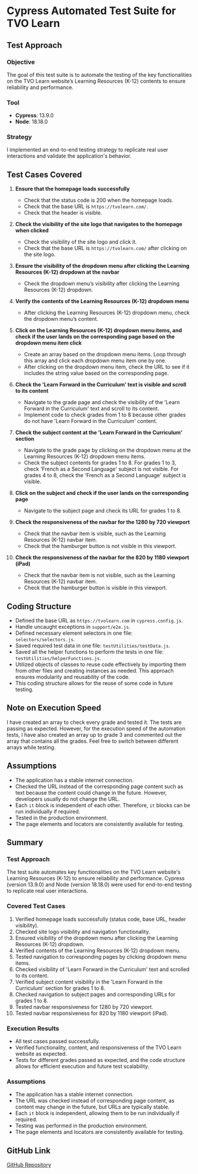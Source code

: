 # Cypress Automated Test Suite for TVO Learn

## Test Approach

### Objective
The goal of this test suite is to automate the testing of the key functionalities on the TVO Learn website’s Learning Resources (K-12) contents to ensure reliability and performance.

### Tool
- **Cypress**: 13.9.0
- **Node**: 18.18.0

### Strategy
I implemented an end-to-end testing strategy to replicate real user interactions and validate the application's behavior.

## Test Cases Covered

1. **Ensure that the homepage loads successfully**
   - Check that the status code is 200 when the homepage loads.
   - Check that the base URL is `https://tvolearn.com/`.
   - Check that the header is visible.

2. **Check the visibility of the site logo that navigates to the homepage when clicked**
   - Check the visibility of the site logo and click it.
   - Check that the base URL is `https://tvolearn.com/` after clicking on the site logo.

3. **Ensure the visibility of the dropdown menu after clicking the Learning Resources (K-12) dropdown at the navbar**
   - Check the dropdown menu’s visibility after clicking the Learning Resources (K-12) dropdown.

4. **Verify the contents of the Learning Resources (K-12) dropdown menu**
   - After clicking the Learning Resources (K-12) dropdown menu, check the dropdown menu’s content.

5. **Click on the Learning Resources (K-12) dropdown menu items, and check if the user lands on the corresponding page based on the dropdown menu item click**
   - Create an array based on the dropdown menu items. Loop through this array and click each dropdown menu item one by one.
   - After clicking on the dropdown menu item, check the URL to see if it includes the string value based on the corresponding page.

6. **Check the 'Learn Forward in the Curriculum' text is visible and scroll to its content**
   - Navigate to the grade page and check the visibility of the 'Learn Forward in the Curriculum' text and scroll to its content.
   - Implement code to check grades from 1 to 8 because other grades do not have 'Learn Forward in the Curriculum' content.

7. **Check the subject content at the 'Learn Forward in the Curriculum' section**
   - Navigate to the grade page by clicking on the dropdown menu at the Learning Resources (K-12) dropdown menu items.
   - Check the subject contents for grades 1 to 8. For grades 1 to 3, check 'French as a Second Language' subject is not visible. For grades 4 to 8, check the 'French as a Second Language' subject is visible.

8. **Click on the subject and check if the user lands on the corresponding page**
   - Navigate to the subject page and check its URL for grades 1 to 8.

9. **Check the responsiveness of the navbar for the 1280 by 720 viewport**
   - Check that the navbar item is visible, such as the Learning Resources (K-12) navbar item.
   - Check that the hamburger button is not visible in this viewport.

10. **Check the responsiveness of the navbar for the 820 by 1180 viewport (iPad)**
    - Check that the navbar item is not visible, such as the Learning Resources (K-12) navbar item.
    - Check that the hamburger button is visible in this viewport.

## Coding Structure
- Defined the base URL as `https://tvolearn.com` in `cypress.config.js`.
- Handle uncaught exceptions in `support/e2e.js`.
- Defined necessary element selectors in one file: `selectors/selectors.js`.
- Saved required test data in one file: `testUtilities/testData.js`.
- Saved all the helper functions to perform the tests in one file: `testUtilities/helperFunctions.js`.
- Utilized objects of classes to reuse code effectively by importing them from other files and creating instances as needed. This approach ensures modularity and reusability of the code.
- This coding structure allows for the reuse of some code in future testing.

## Note on Execution Speed
I have created an array to check every grade and tested it. The tests are passing as expected. However, for the execution speed of the automation tests, I have also created an array up to grade 3 and commented out the array that contains all the grades. Feel free to switch between different arrays while testing.

## Assumptions
- The application has a stable internet connection.
- Checked the URL instead of the corresponding page content such as text because the content could change in the future. However, developers usually do not change the URL.
- Each `it` block is independent of each other. Therefore, `it` blocks can be run individually if required.
- Tested in the production environment.
- The page elements and locators are consistently available for testing.

## Summary

### Test Approach
The test suite automates key functionalities on the TVO Learn website's Learning Resources (K-12) to ensure reliability and performance. Cypress (version 13.9.0) and Node (version 18.18.0) were used for end-to-end testing to replicate real user interactions.

### Covered Test Cases
1. Verified homepage loads successfully (status code, base URL, header visibility).
2. Checked site logo visibility and navigation functionality.
3. Ensured visibility of the dropdown menu after clicking the Learning Resources (K-12) dropdown.
4. Verified contents of the Learning Resources (K-12) dropdown menu.
5. Tested navigation to corresponding pages by clicking dropdown menu items.
6. Checked visibility of 'Learn Forward in the Curriculum' text and scrolled to its content.
7. Verified subject content visibility in the 'Learn Forward in the Curriculum' section for grades 1 to 8.
8. Checked navigation to subject pages and corresponding URLs for grades 1 to 8.
9. Tested navbar responsiveness for 1280 by 720 viewport.
10. Tested navbar responsiveness for 820 by 1180 viewport (iPad).

### Execution Results
- All test cases passed successfully.
- Verified functionality, content, and responsiveness of the TVO Learn website as expected.
- Tests for different grades passed as expected, and the code structure allows for efficient execution and future test scalability.

### Assumptions
- The application has a stable internet connection.
- The URL was checked instead of corresponding page content, as content may change in the future, but URLs are typically stable.
- Each `it` block is independent, allowing them to be run individually if required.
- Testing was performed in the production environment.
- The page elements and locators are consistently available for testing.

## GitHub Link
[GitHub Repository](https://github.com/SujanMaharjan6/tvolearn-cypress-tests)
